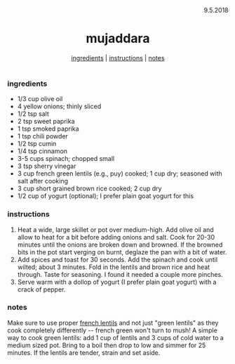 <p align="right">9.5.2018</p>

<h1 align="center">mujaddara</h1>

<div align="center">
  <a href="#ingredients">ingredients</a> | 
  <a href="#instructions">instructions</a> | 
  <a href="#notes">notes</a>
</div>
<br>

### ingredients
- 1/3 cup olive oil
- 4 yellow onions; thinly sliced
- 1/2 tsp salt
- 2 tsp sweet paprika
- 1 tsp smoked paprika
- 1 tsp chili powder
- 1/2 tsp cumin
- 1/4 tsp cinnamon
- 3-5 cups spinach; chopped small
- 3 tsp sherry vinegar
- 3 cup french green lentils (e.g., puy) cooked; 1 cup dry; seasoned with salt after cooking
- 3 cup short grained brown rice cooked; 2 cup dry
- 1/2 cup of yogurt (optional); I prefer plain goat yogurt for this

### instructions
1. Heat a wide, large skillet or pot over medium-high.  Add olive oil and allow to heat for a bit before adding onions and salt.
Cook for 20-30 minutes until the onions are broken down and browned.  If the browned bits in the pot start verging on burnt, deglaze the
pan with a bit of water.
2. Add spices and toast for 30 seconds.  Add the spinach and cook until wilted; about 3 minutes. Fold in the lentils and brown rice and
heat through.  Taste for seasoning.  I found it needed a couple more pinches. 
3. Serve warm with a dollop of yogurt (I prefer plain goat yogurt) with a crack of pepper.

### notes
Make sure to use proper [french lentils](https://www.bobsredmill.com/petite-french-green-lentils.html) and not just "green lentils" as they cook completely differently -- french green won't turn to mush!
A simple way to cook green lentils: add 1 cup of lentils and 3 cups of cold water to a medium sized pot.  Bring to a boil then drop to low 
and simmer for 25 minutes.  If the lentils are tender, strain and set aside.
